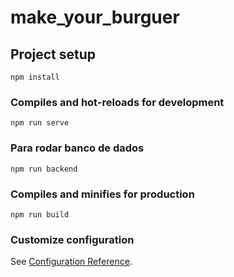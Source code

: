 # make_your_burguer



## Project setup
```
npm install
```

### Compiles and hot-reloads for development
```
npm run serve
```

### Para rodar banco de dados
```
npm run backend
```

### Compiles and minifies for production
```
npm run build
```

### Customize configuration
See [Configuration Reference](https://cli.vuejs.org/config/).
